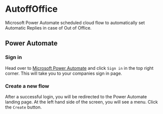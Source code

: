 # AutoffOffice
Microsoft Power Automate scheduled cloud flow to automatically set Automatic Replies in case of Out of Office.

## Power Automate
### Sign in
Head over to [Microsoft Power Automate](https://powerautomate.microsoft.com/) and click `Sign in` in the top right corner. This will take you to your companies sign in page.

### Create a new flow
After a successful login, you will be redirected to the Power Automate landing page. At the left hand side of the screen, you will see a menu. Click the `Create` button. 


